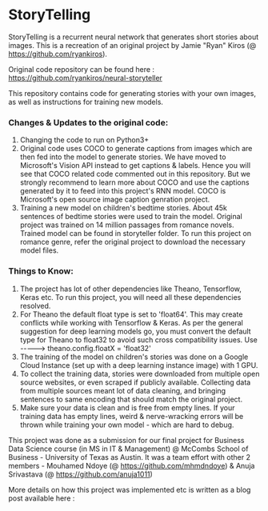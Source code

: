 # StoryTelling

StoryTelling is a recurrent neural network that generates short stories about images. This is a recreation of an original project by Jamie "Ryan" Kiros (@ https://github.com/ryankiros). 

Original code repository can be found here : https://github.com/ryankiros/neural-storyteller

This repository contains code for generating stories with your own images, as well as instructions for training new models.

### Changes & Updates to the original code:
1) Changing the code to run on Python3+
2) Original code uses COCO to generate captions from images which are then fed into the model to generate stories. We have moved to Microsoft's Vision API instead to get captions & labels. Hence you will see that COCO related code commented out in this repository. But we strongly recommend to learn more about COCO and use the captions generated by it to feed into this project's RNN model. COCO is Microsoft's open source image caption genration project.
3) Training a new model on children's bedtime stories. About 45k sentences of bedtime stories were used to train the model. Original project was trained on 14 million passages from romance novels. Trained model can be found in storyteller folder. To run this project on romance genre, refer the original project to download the necessary model files.
   
### Things to Know:
1) The project has lot of other dependencies like Theano, Tensorflow, Keras etc. To run this project, you will need all these dependencies resolved.
2) For Theano the default float type is set to 'float64'. This may create conflicts while working with Tensorflow & Keras. As per the general suggestion for deep learning models go, you must convert the default type for Theano to float32 to avoid such cross compatibility issues. 
    Use ----->   theano.config.floatX = 'float32' 
3) The training of the model on children's stories was done on a Google Cloud Instance (set up with a deep learning instance image) with 1 GPU.
4) To collect the training data, stories were downloaded from multiple open source websites, or even scraped if publicly available. Collecting data from multiple sources meant lot of data cleaning, and bringing sentences to same encoding that should match the original project.
5) Make sure your data is clean and is free from empty lines. If your training data has empty lines, weird & nerve-wracking errors will be thrown while training your own model - which are hard to debug.


This project was done as a submission for our final project for Business Data Science course  (in MS in IT & Management) @ McCombs School of Business - University of Texas as Austin.
It was a team effort with other 2 members - Mouhamed Ndoye (@ https://github.com/mhmdndoye) & Anuja Srivastava (@ https://github.com/anuja1011)

More details on how this project was implemented etc is written as a blog post available here : 
